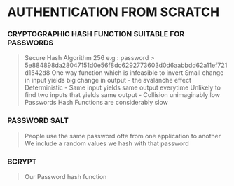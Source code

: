 # AUTHENTICATION FROM SCRATCH

### CRYPTOGRAPHIC HASH FUNCTION SUITABLE FOR PASSWORDS
> Secure Hash Algorithm 256
> e.g : password > 5e884898da28047151d0e56f8dc6292773603d0d6aabbdd62a11ef721d1542d8
> One way function which is infeasible to invert
> Small change in input yields big change in output - the avalanche effect
> Deterministic - Same input yields same output everytime
> Unlikely to find two inputs that yields same output - Collision unimaginably low
> Passwords Hash Functions are considerably slow

### PASSWORD SALT
> People use the same password ofte from one application to another 
> We include a random values we hash with that password

### BCRYPT
> Our Password hash function
> 